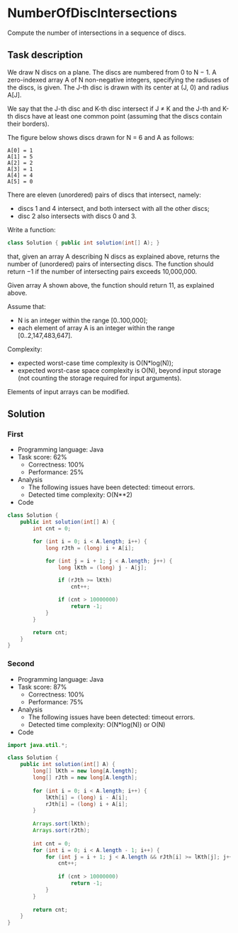 # NumberOfDiscIntersections

Compute the number of intersections in a sequence of discs.

## Task description

We draw N discs on a plane. The discs are numbered from 0 to N − 1. A zero-indexed array A of N non-negative integers, specifying the radiuses of the discs, is given. The J-th disc is drawn with its center at (J, 0) and radius A[J].

We say that the J-th disc and K-th disc intersect if J ≠ K and the J-th and K-th discs have at least one common point (assuming that the discs contain their borders).

The figure below shows discs drawn for N = 6 and A as follows:

    A[0] = 1
    A[1] = 5
    A[2] = 2
    A[3] = 1
    A[4] = 4
    A[5] = 0

There are eleven (unordered) pairs of discs that intersect, namely:

* discs 1 and 4 intersect, and both intersect with all the other discs;
* disc 2 also intersects with discs 0 and 3.

Write a function:

```java
class Solution { public int solution(int[] A); }
```

that, given an array A describing N discs as explained above, returns the number of (unordered) pairs of intersecting discs. The function should return −1 if the number of intersecting pairs exceeds 10,000,000.

Given array A shown above, the function should return 11, as explained above.

Assume that:

* N is an integer within the range [0..100,000];
* each element of array A is an integer within the range [0..2,147,483,647].

Complexity:

* expected worst-case time complexity is O(N*log(N));
* expected worst-case space complexity is O(N), beyond input storage (not counting the storage required for input arguments).

Elements of input arrays can be modified.

## Solution

### First

* Programming language: Java
* Task score: 62%
  - Correctness: 100%
  - Performance: 25%
* Analysis
  - The following issues have been detected: timeout errors.
  - Detected time complexity: O(N**2)
* Code

```java
class Solution {
    public int solution(int[] A) {
        int cnt = 0;

        for (int i = 0; i < A.length; i++) {
            long rJth = (long) i + A[i];

            for (int j = i + 1; j < A.length; j++) {
                long lKth = (long) j - A[j];

                if (rJth >= lKth)
                    cnt++;

                if (cnt > 10000000)
                    return -1;
            }
        }

        return cnt;
    }
}
```

### Second

* Programming language: Java
* Task score: 87%
  - Correctness: 100%
  - Performance: 75%
* Analysis
  - The following issues have been detected: timeout errors.
  - Detected time complexity: O(N*log(N)) or O(N)
* Code

```java
import java.util.*;

class Solution {
    public int solution(int[] A) {
        long[] lKth = new long[A.length];
        long[] rJth = new long[A.length];
        
        for (int i = 0; i < A.length; i++) {
            lKth[i] = (long) i - A[i];
            rJth[i] = (long) i + A[i];
        }
        
        Arrays.sort(lKth);
        Arrays.sort(rJth);
        
        int cnt = 0;
        for (int i = 0; i < A.length - 1; i++) {
            for (int j = i + 1; j < A.length && rJth[i] >= lKth[j]; j++) {
                cnt++;
                
                if (cnt > 10000000)
                    return -1;
            }
        }
        
        return cnt;
    }
}
```
